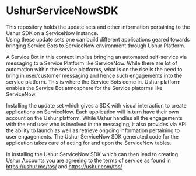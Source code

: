 # UshurServiceNowSDK

This repository holds the update sets and other information pertaining to the Ushur SDK on a ServiceNow Instance.  
Using these update sets one can build different applications geared towards bringing Service Bots to ServiceNow environment through Ushur Platform.

A Service Bot in this context implies bringing an automated self-service via messaging to a Service Platform like ServiceNow.  While there are lot of automation within the service platforms, what is on the rise is the need to bring in user/customer messaging and hence such engagements into the service platform.  This is where the Service Bots come in.  Ushur platform enables the Service Bot atmosphere for the Service platorms like ServiceNow.

Installing the update set which gives a SDK with visual interaction to create applications on ServiceNow.  Each application will in turn have their own account on the Ushur platform.  While Ushur handles all the engagements with the end user who is involved in the messaging, it also provides via API the ability to launch as well as retrieve ongoing information pertaining to user engagements.  The Ushur ServiceNow SDK generated code for the application takes care of acting for and upon the ServiceNow tables. 

In installing the Ushur ServiceNow SDK which can then lead to creating Ushur Accounts you are agreeing to the terms of service as found in https://ushur.me/tos/ and https://ushur.com/tos/